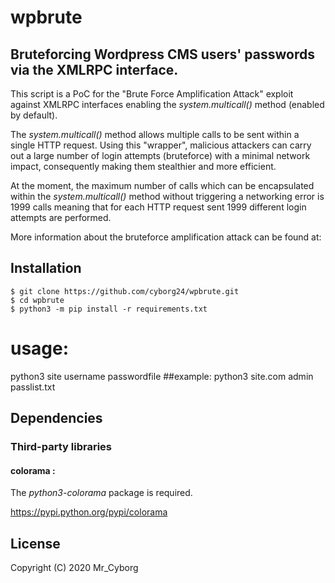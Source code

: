 # wpbrute

## Bruteforcing Wordpress CMS users' passwords via the XMLRPC interface.
This script is a PoC for the "Brute Force Amplification Attack" exploit against XMLRPC interfaces enabling the *system.multicall()* method (enabled by default). 

The *system.multicall()* method allows multiple calls to be sent within a single HTTP request. Using this "wrapper", malicious attackers can carry out a large number of login attempts (bruteforce) with a minimal network impact, consequently making them stealthier and more efficient.

At the moment, the maximum number of calls which can be encapsulated within the *system.multicall()* method without triggering a networking error is 1999 calls meaning that for each HTTP request sent 1999 different login attempts are performed.

More information about the bruteforce amplification attack can be found at:

## Installation
```
$ git clone https://github.com/cyborg24/wpbrute.git
$ cd wpbrute
$ python3 -m pip install -r requirements.txt
```
# usage:
 python3 site username passwordfile
##example: 
 python3 site.com admin passlist.txt

## Dependencies
### Third-party libraries
#### colorama :
The *python3-colorama* package is required. 

<https://pypi.python.org/pypi/colorama>

## License
   Copyright (C) 2020 Mr_Cyborg
